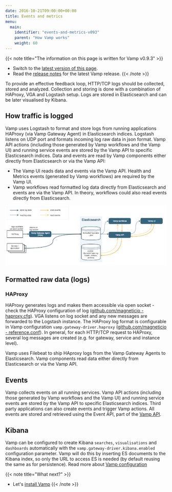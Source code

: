 ```yaml
---
date: 2016-10-21T09:00:00+00:00
title: Events and metrics
menu:
  main:
    identifier: "events-and-metrics-v093"
    parent: "How Vamp works"
    weight: 60
---
```


{{< note title="The information on this page is written for Vamp v0.9.3" >}}

* Switch to the [latest version of this page](/documentation/how-vamp-works/events-and-metrics).
* Read the [release notes](/documentation/release-notes/latest) for the latest Vamp release.
{{< /note >}}

To provide an effective feedback loop, HTTP/TCP logs should be collected, stored and analyzed. Collection and storing is done with a combination of HAProxy, VGA and Logstash setup. Logs are stored in Elasticsearch and can be later visualised by Kibana.

## How traffic is logged

Vamp uses Logstash to format and store logs from running applications HAProxy (via Vamp Gateway Agent) in Elasticsearch indices. Logstash listens on UDP port and formats incoming log raw data in json format. Vamp API actions (including those generated by Vamp workflows and the Vamp UI) and running service events are stored by the Vamp API to specific Elasticsearch indices. 
Data and events are read by Vamp components either directly from Elasticsearch or via the Vamp API:

* The Vamp UI reads data and events via the Vamp API. Health and Metrics events (generated by Vamp workflows) are required by the Vamp UI.
* Vamp workflows read formatted log data directly from Elasticsearch and events are via the Vamp API. In theory, workflows could also read events directly from Elasticsearch.

![](/images/diagram/v093/events-and-metrics-flow.png)


## Formatted raw data (logs)

### HAProxy
HAProxy generates logs and makes them accessible via open socket - check the HAProxy configuration of log ([github.com/magneticio - haproxy.cfg](https://github.com/magneticio/vamp-gateway-agent/blob/master/files/usr/local/vamp/haproxy.basic.cfg)).
VGA listens on log socket and any new messages are forwarded to the Logstash instance. The HAProxy log format is configurable in Vamp configuration `vamp.gateway-driver.haproxy` ([github.com/magneticio - reference.conf](https://github.com/magneticio/vamp/blob/master/bootstrap/src/main/resources/reference.conf)).
In general, for each HTTP/TCP request to HAProxy, several log messages are created (e.g. for gateway, service and instance level). 

Vamp uses Filebeat to ship HAproxy logs from the Vamp Gateway Agents to Elasticsearch. Vamp components read data either directly from Elasticsearch or via the Vamp API.

## Events

Vamp collects events on all running services. Vamp API actions (including those generated by Vamp workflows and the Vamp UI) and running service events are stored by the Vamp API to specific Elasticsearch indices. Third party applications can also create events and trigger Vamp actions.
All events are stored and retrieved using the Event API, part of the [Vamp API](/documentation/api/v0.9.3/api-reference).


## Kibana

  Vamp can be configured to create Kibana `searches`, `visualisations` and `dashboards` automatically with the `vamp.gateway-driver.kibana.enabled` configuration parameter.
  Vamp will do this by inserting ES documents to the Kibana index, so only the URL to access ES is needed (by default reusing the same as for persistence). Read more about [Vamp configuration](/documentation/configure/v0.9.3/configure-vamp)

{{< note title="What next?" >}}
* Let's [install Vamp](/documentation/installation/v0.9.3/overview) 
{{< /note >}}